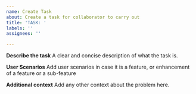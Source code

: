 ```yaml
---
name: Create Task
about: Create a task for collaborator to carry out
title: 'TASK: '
labels: ''
assignees: ''

---
```


**Describe the task**
A clear and concise description of what the task is.

**User Scenarios**
Add user scenarios in case it is a feature, or enhancement of a feature or a sub-feature

**Additional context**
Add any other context about the problem here.
